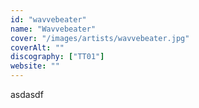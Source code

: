 ```yaml
---
id: "wavvebeater"
name: "Wavvebeater"
cover: "/images/artists/wavvebeater.jpg"
coverAlt: ""
discography: ["TT01"]
website: ""
---
```


asdasdf